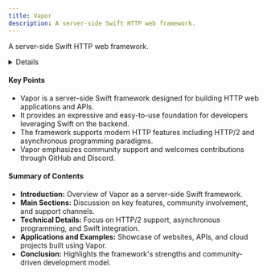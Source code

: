 ```yaml
---
title: Vapor
description: A server-side Swift HTTP web framework.
---
```


A server-side Swift HTTP web framework.

<details>
**URL:** https://github.com/vapor/vapor

**Authors:** `Vapor Core Team`

**Tags:**  
`swift`, `http`, `server`, `framework`, `vapor`, `web-framework`, `server-side-swift`
</details>

#### Key Points
- Vapor is a server-side Swift framework designed for building HTTP web applications and APIs.
- It provides an expressive and easy-to-use foundation for developers leveraging Swift on the backend.
- The framework supports modern HTTP features including HTTP/2 and asynchronous programming paradigms.
- Vapor emphasizes community support and welcomes contributions through GitHub and Discord.

#### Summary of Contents
- **Introduction:** Overview of Vapor as a server-side Swift framework.
- **Main Sections:** Discussion on key features, community involvement, and support channels.
- **Technical Details:** Focus on HTTP/2 support, asynchronous programming, and Swift integration.
- **Applications and Examples:** Showcase of websites, APIs, and cloud projects built using Vapor.
- **Conclusion:** Highlights the framework's strengths and community-driven development model.

<LinkCard title="Go to Github Repository" href="https://github.com/vapor/vapor" />

